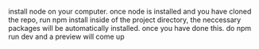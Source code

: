 install node on your computer. once node is installed and you have cloned the repo, run npm install inside of the project directory,
the neccessary packages will be automatically installed. once you
have done this. do npm run dev and a preview will come up
